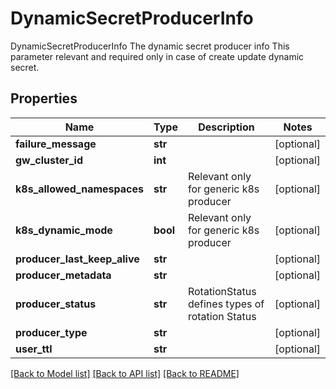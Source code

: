 # DynamicSecretProducerInfo

DynamicSecretProducerInfo The dynamic secret producer info This parameter relevant and required only in case of create update dynamic secret.
## Properties
Name | Type | Description | Notes
------------ | ------------- | ------------- | -------------
**failure_message** | **str** |  | [optional] 
**gw_cluster_id** | **int** |  | [optional] 
**k8s_allowed_namespaces** | **str** | Relevant only for generic k8s producer | [optional] 
**k8s_dynamic_mode** | **bool** | Relevant only for generic k8s producer | [optional] 
**producer_last_keep_alive** | **str** |  | [optional] 
**producer_metadata** | **str** |  | [optional] 
**producer_status** | **str** | RotationStatus defines types of rotation Status | [optional] 
**producer_type** | **str** |  | [optional] 
**user_ttl** | **str** |  | [optional] 

[[Back to Model list]](../README.md#documentation-for-models) [[Back to API list]](../README.md#documentation-for-api-endpoints) [[Back to README]](../README.md)


